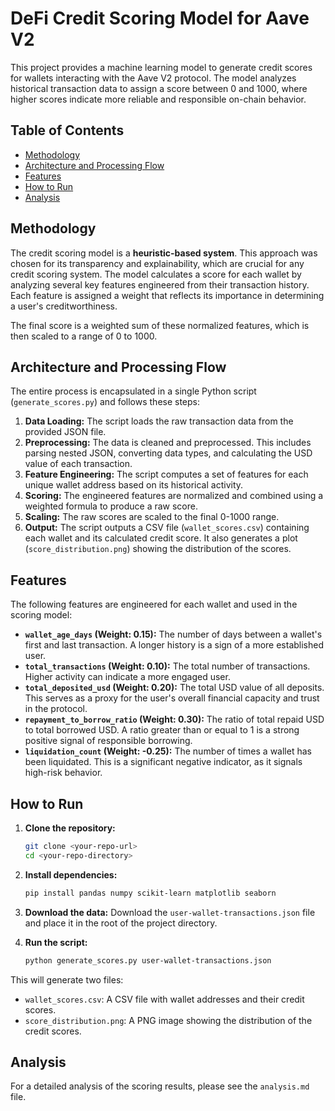 # DeFi Credit Scoring Model for Aave V2

This project provides a machine learning model to generate credit scores for wallets interacting with the Aave V2 protocol. The model analyzes historical transaction data to assign a score between 0 and 1000, where higher scores indicate more reliable and responsible on-chain behavior.

## Table of Contents
- [Methodology](#methodology)
- [Architecture and Processing Flow](#architecture-and-processing-flow)
- [Features](#features)
- [How to Run](#how-to-run)
- [Analysis](#analysis)

## Methodology

The credit scoring model is a **heuristic-based system**. This approach was chosen for its transparency and explainability, which are crucial for any credit scoring system. The model calculates a score for each wallet by analyzing several key features engineered from their transaction history. Each feature is assigned a weight that reflects its importance in determining a user's creditworthiness.

The final score is a weighted sum of these normalized features, which is then scaled to a range of 0 to 1000.

## Architecture and Processing Flow

The entire process is encapsulated in a single Python script (`generate_scores.py`) and follows these steps:

1.  **Data Loading:** The script loads the raw transaction data from the provided JSON file.
2.  **Preprocessing:** The data is cleaned and preprocessed. This includes parsing nested JSON, converting data types, and calculating the USD value of each transaction.
3.  **Feature Engineering:** The script computes a set of features for each unique wallet address based on its historical activity.
4.  **Scoring:** The engineered features are normalized and combined using a weighted formula to produce a raw score.
5.  **Scaling:** The raw scores are scaled to the final 0-1000 range.
6.  **Output:** The script outputs a CSV file (`wallet_scores.csv`) containing each wallet and its calculated credit score. It also generates a plot (`score_distribution.png`) showing the distribution of the scores.

## Features

The following features are engineered for each wallet and used in the scoring model:

* **`wallet_age_days` (Weight: 0.15):** The number of days between a wallet's first and last transaction. A longer history is a sign of a more established user.
* **`total_transactions` (Weight: 0.10):** The total number of transactions. Higher activity can indicate a more engaged user.
* **`total_deposited_usd` (Weight: 0.20):** The total USD value of all deposits. This serves as a proxy for the user's overall financial capacity and trust in the protocol.
* **`repayment_to_borrow_ratio` (Weight: 0.30):** The ratio of total repaid USD to total borrowed USD. A ratio greater than or equal to 1 is a strong positive signal of responsible borrowing.
* **`liquidation_count` (Weight: -0.25):** The number of times a wallet has been liquidated. This is a significant negative indicator, as it signals high-risk behavior.

## How to Run

1.  **Clone the repository:**
    ```bash
    git clone <your-repo-url>
    cd <your-repo-directory>
    ```

2.  **Install dependencies:**
    ```bash
    pip install pandas numpy scikit-learn matplotlib seaborn
    ```

3.  **Download the data:**
    Download the `user-wallet-transactions.json` file and place it in the root of the project directory.

4.  **Run the script:**
    ```bash
    python generate_scores.py user-wallet-transactions.json
    ```

This will generate two files:
* `wallet_scores.csv`: A CSV file with wallet addresses and their credit scores.
* `score_distribution.png`: A PNG image showing the distribution of the credit scores.

## Analysis

For a detailed analysis of the scoring results, please see the `analysis.md` file.
